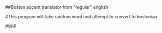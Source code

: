 ##Boston accent translator from "regular" english

#This program will take random word and attempt to convert to bostonian

#WIP

